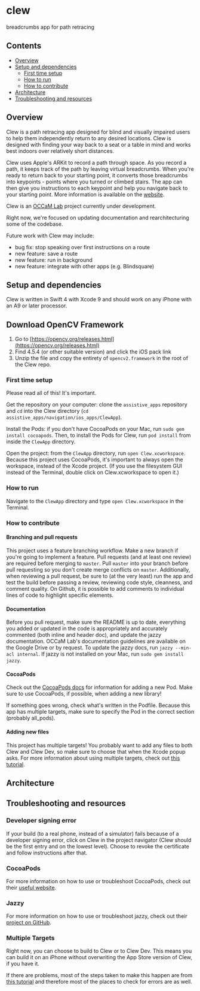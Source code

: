 # clew
breadcrumbs app for path retracing

## Contents
- [Overview](#overview)
- [Setup and dependencies](#setup-and-dependencies)
  - [First time setup](#first-time-setup)
  - [How to run](#how-to-run)
  - [How to contribute](#how-to-contribute)
- [Architecture](#architecture)
- [Troubleshooting and resources](#troubleshooting-and-resources)

## Overview

Clew is a path retracing app designed for blind and visually impaired users to help them independently return to any desired locations. Clew is designed with finding your way back to a seat or a table in mind and works best indoors over relatively short distances.

Clew uses Apple's ARKit to record a path through space. As you record a path, it keeps track of the path by leaving virtual breadcrumbs. When you're ready to return back to your starting point, it converts those breadcrumbs into keypoints - points where you turned or climbed stairs. The app can then give you instructions to each keypoint and help you navigate back to your starting point. More information is available on the [website](www.clewapp.org "Clew website").

Clew is an [OCCaM Lab](http://occam.olin.edu/) project currently under development.

Right now, we're focused on updating documentation and rearchitecturing some of the codebase.

Future work with Clew may include:
- bug fix: stop speaking over first instructions on a route
- new feature: save a route
- new feature: run in background
- new feature: integrate with other apps (e.g. Blindsquare)

## Setup and dependencies

Clew is written in Swift 4 with Xcode 9 and should work on any iPhone with an A9 or later processor.

## Download OpenCV Framework

1. Go to [https://opencv.org/releases.html](https://opencv.org/releases.html)
2. Find 4.5.4 (or other suitable version) and click the iOS pack link
3. Unzip the file and copy the entirety of `opencv2.framework` in the root of the Clew repo.

### First time setup

Please read all of this! It's important.

Get the repository on your computer: clone the `assistive_apps` repository and `cd` into the Clew directory (`cd assistive_apps/navigation/ios_apps/ClewApp`).

Install the Pods: if you don't have CocoaPods on your Mac, run `sudo gem install cocoapods`. Then, to install the Pods for Clew, run `pod install` from inside the `ClewApp` directory.

Open the project: from the `ClewApp` directory, run `open Clew.xcworkspace`. Because this project uses CocoaPods, it's important to always open the workspace, instead of the Xcode project. (If you use the filesystem GUI instead of the Terminal, double click on Clew.xcworkspace to open it.)

### How to run

Navigate to the `ClewApp` directory and type `open Clew.xcworkspace` in the Terminal.

### How to contribute

#### Branching and pull requests
This project uses a feature branching workflow. Make a new branch if you're going to implement a feature. Pull requests (and at least one review) are required before merging to `master`. Pull `master` into your branch before pull requesting so you don't create merge conflicts on `master`.  Additionally, when reviewing a pull request, be sure to (at the very least) run the app and test the build before passing a review, reviewing code style, cleanness, and comment quality. On Github, it is possible to add comments to individual lines of code to highlight specific elements.

#### Documentation
Before you pull request, make sure the README is up to date, everything you added or updated in the code is appropriately and accurately commented (both inline and header doc), and update the jazzy documentation. OCCaM Lab's documentation guidelines are available on the Google Drive or by request. To update the jazzy docs, run `jazzy --min-acl internal`. If jazzy is not installed on your Mac, run `sudo gem install jazzy`.

#### CocoaPods

Check out the [CocoaPods docs](cocoapods.org "CocoaPods website") for information for adding a new Pod. Make sure to use CocoaPods, if possible, when adding a new library!

If something goes wrong, check what's written in the Podfile. Because this app has multiple targets, make sure to specify the Pod in the correct section (probably all_pods). 

#### Adding new files

This project has multiple targets! You probably want to add any files to both Clew and Clew Dev, so make sure to choose that when the Xcode popup asks. For more information about using multiple targets, check out [this tutorial](https://www.appcoda.com/using-xcode-targets "Using Xcode Targets").

## Architecture
<!-- TODO: describe architecture -->

## Troubleshooting and resources

### Developer signing error

If your build (to a real phone, instead of a simulator) fails because of a developer signing error, click on Clew in the project navigator (Clew should be the first entry and on the lowest level). Choose to revoke the certificate and follow instructions after that.

### CocoaPods

For more information on how to use or troubleshoot CocoaPods, check out their [useful website](https://cocoapods.org/ "CocoaPods website").

### Jazzy

For more information on how to use or troubleshoot jazzy, check out their [project on GitHub](https://github.com/realm/jazzy "Jazzy on GitHub").

### Multiple Targets

Right now, you can choose to build to Clew or to Clew Dev. This means you can build it on an iPhone without overwriting the App Store version of Clew, if you have it. 

If there are problems, most of the steps taken to make this happen are from [this tutorial](https://www.appcoda.com/using-xcode-targets "Using Xcode Targets") and therefore most of the places to check for errors are as well.
